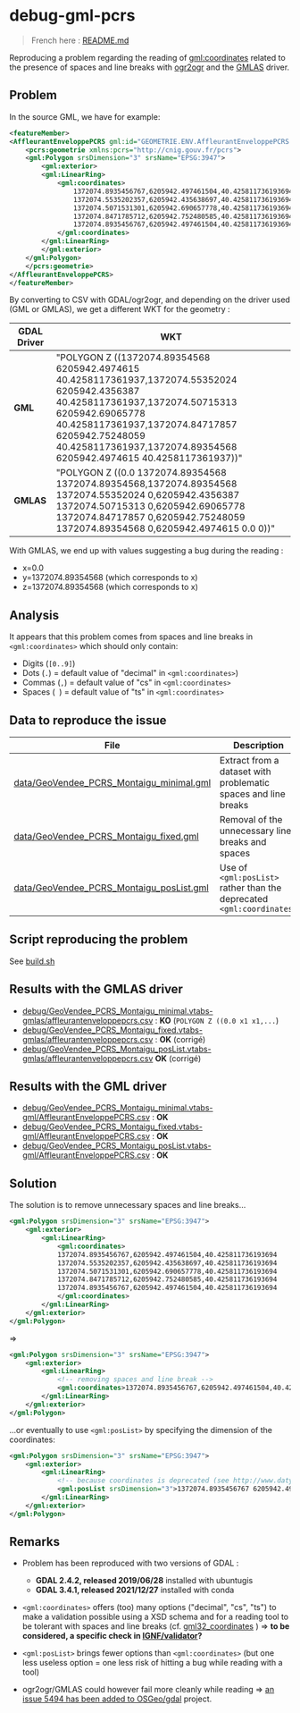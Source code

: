 # debug-gml-pcrs

> French here : [README.md](README.md)

Reproducing a problem regarding the reading of <gml:coordinates> related to the presence of spaces and line breaks with [ogr2ogr](https://gdal.org/programs/ogr2ogr.html) and the [GMLAS](https://gdal.org/drivers/vector/gmlas.html) driver.

## Problem

In the source GML, we have for example:

```xml
<featureMember>
<AffleurantEnveloppePCRS gml:id="GEOMETRIE.ENV.AffleurantEnveloppePCRS.857590">
    <pcrs:geometrie xmlns:pcrs="http://cnig.gouv.fr/pcrs">
    <gml:Polygon srsDimension="3" srsName="EPSG:3947">
        <gml:exterior>
        <gml:LinearRing>
            <gml:coordinates>
                1372074.8935456767,6205942.497461504,40.425811736193694
                1372074.5535202357,6205942.435638697,40.425811736193694
                1372074.5071531301,6205942.690657778,40.425811736193694
                1372074.8471785712,6205942.752480585,40.425811736193694
                1372074.8935456767,6205942.497461504,40.425811736193694
            </gml:coordinates>
        </gml:LinearRing>
        </gml:exterior>
    </gml:Polygon>
    </pcrs:geometrie>
</AffleurantEnveloppePCRS>
</featureMember>
```

By converting to CSV with GDAL/ogr2ogr, and depending on the driver used (GML or GMLAS), we get a different WKT for the geometry :

| GDAL Driver | WKT                                                                                                                                                                                                                                                                         |
| ----------- | --------------------------------------------------------------------------------------------------------------------------------------------------------------------------------------------------------------------------------------------------------------------------- |
| **GML**     | "POLYGON Z ((1372074.89354568 6205942.4974615 40.4258117361937,1372074.55352024 6205942.4356387 40.4258117361937,1372074.50715313 6205942.69065778 40.4258117361937,1372074.84717857 6205942.75248059 40.4258117361937,1372074.89354568 6205942.4974615 40.4258117361937))" |
| **GMLAS**   | "POLYGON Z ((0.0 1372074.89354568 1372074.89354568,1372074.89354568 1372074.55352024 0,6205942.4356387 1372074.50715313 0,6205942.69065778 1372074.84717857 0,6205942.75248059 1372074.89354568 0,6205942.4974615 0.0 0))"                                                  |

With GMLAS, we end up with values ​​suggesting a bug during the reading :

* x=0.0
* y=1372074.89354568 (which corresponds to x)
* z=1372074.89354568 (which corresponds to x)

## Analysis

It appears that this problem comes from spaces and line breaks in `<gml:coordinates>` which should only contain:

* Digits (`[0..9]`)
* Dots (`.`) = default value of "decimal" in `<gml:coordinates>`)
* Commas (`,`) = default value of "cs" in `<gml:coordinates>`
* Spaces (` `) = default value of "ts" in `<gml:coordinates>`

## Data to reproduce the issue

| File                                                                              | Description                                                              |
| ------------------------------------------------------------------------------------ | ------------------------------------------------------------------------ |
| [data/GeoVendee_PCRS_Montaigu_minimal.gml](data/GeoVendee_PCRS_Montaigu_minimal.gml) | Extract from a dataset with problematic spaces and line breaks |
| [data/GeoVendee_PCRS_Montaigu_fixed.gml](data/GeoVendee_PCRS_Montaigu_fixed.gml)     | Removal of the unnecessary line breaks and spaces                       |
| [data/GeoVendee_PCRS_Montaigu_posList.gml](data/GeoVendee_PCRS_Montaigu_posList.gml)   | Use of `<gml:posList>` rather than the deprecated `<gml:coordinates>`      |

## Script reproducing the problem

See [build.sh](build.sh)

## Results with the GMLAS driver

* [debug/GeoVendee_PCRS_Montaigu_minimal.vtabs-gmlas/affleurantenveloppepcrs.csv](debug/GeoVendee_PCRS_Montaigu_minimal.vtabs-gmlas/affleurantenveloppepcrs.csv) : **KO** (`POLYGON Z ((0.0 x1 x1,...`)
* [debug/GeoVendee_PCRS_Montaigu_fixed.vtabs-gmlas/affleurantenveloppepcrs.csv](debug/GeoVendee_PCRS_Montaigu_fixed.vtabs-gmlas/affleurantenveloppepcrs.csv) : **OK** (corrigé)
* [debug/GeoVendee_PCRS_Montaigu_posList.vtabs-gmlas/affleurantenveloppepcrs.csv](debug/GeoVendee_PCRS_Montaigu_posList.vtabs-gmlas/affleurantenveloppepcrs.csv) **OK** (corrigé)

## Results with the GML driver

* [debug/GeoVendee_PCRS_Montaigu_minimal.vtabs-gml/AffleurantEnveloppePCRS.csv](debug/GeoVendee_PCRS_Montaigu_minimal.vtabs-gml/AffleurantEnveloppePCRS.csv) : **OK**
* [debug/GeoVendee_PCRS_Montaigu_fixed.vtabs-gml/AffleurantEnveloppePCRS.csv](debug/GeoVendee_PCRS_Montaigu_fixed.vtabs-gml/AffleurantEnveloppePCRS.csv) : **OK**
* [debug/GeoVendee_PCRS_Montaigu_posList.vtabs-gml/AffleurantEnveloppePCRS.csv](debug/GeoVendee_PCRS_Montaigu_posList.vtabs-gml/AffleurantEnveloppePCRS.csv) : **OK**


## Solution

The solution is to remove unnecessary spaces and line breaks…

```xml
<gml:Polygon srsDimension="3" srsName="EPSG:3947">
    <gml:exterior>
        <gml:LinearRing>
            <gml:coordinates>
            1372074.8935456767,6205942.497461504,40.425811736193694
            1372074.5535202357,6205942.435638697,40.425811736193694
            1372074.5071531301,6205942.690657778,40.425811736193694
            1372074.8471785712,6205942.752480585,40.425811736193694
            1372074.8935456767,6205942.497461504,40.425811736193694
            </gml:coordinates>
        </gml:LinearRing>
    </gml:exterior>
</gml:Polygon>
```

=>

```xml
<gml:Polygon srsDimension="3" srsName="EPSG:3947">
    <gml:exterior>
        <gml:LinearRing>
            <!-- removing spaces and line break -->
            <gml:coordinates>1372074.8935456767,6205942.497461504,40.425811736193694 1372074.5535202357,6205942.435638697,40.425811736193694 1372074.5071531301,6205942.690657778,40.425811736193694 1372074.8471785712,6205942.752480585,40.425811736193694 1372074.8935456767,6205942.497461504,40.425811736193694</gml:coordinates>
        </gml:LinearRing>
    </gml:exterior>
</gml:Polygon>
```

...or eventually to use `<gml:posList>` by specifying the dimension of the coordinates:

```xml
<gml:Polygon srsDimension="3" srsName="EPSG:3947">
    <gml:exterior>
        <gml:LinearRing>
            <!-- because coordinates is deprecated (see http://www.datypic.com/sc/niem21/e-gml32_LinearRing.html ) -->
            <gml:posList srsDimension="3">1372074.8935456767 6205942.497461504 40.425811736193694 1372074.5535202357 6205942.435638697 40.425811736193694 1372074.5071531301 6205942.690657778 40.425811736193694 1372074.8471785712 6205942.752480585 40.425811736193694 1372074.8935456767 6205942.497461504 40.425811736193694</gml:posList>
        </gml:LinearRing>
    </gml:exterior>
</gml:Polygon>
```

## Remarks

* Problem has been reproduced with two versions of GDAL :
  * **GDAL 2.4.2, released 2019/06/28** installed with ubuntugis
  * **GDAL 3.4.1, released 2021/12/27** installed with conda

* `<gml:coordinates>` offers (too) many options ("decimal", "cs", "ts") to make a validation possible using a XSD schema and for a reading tool to be tolerant with spaces and line breaks (cf. [gml32_coordinates](https://www-datypic-com.translate.goog/sc/niem21/e-gml32_coordinates.html) ) => **to be considered, a specific check in [IGNF/validator](https://github.com/IGNF/validator)?**

* `<gml:posList>` brings fewer options than `<gml:coordinates>` (but one less useless option = one less risk of hitting a bug while reading with a tool)
* ogr2ogr/GMLAS could however fail more cleanly while reading => [an issue 5494 has been added to OSGeo/gdal](https://github.com/OSGeo/gdal/issues/5494) project.



